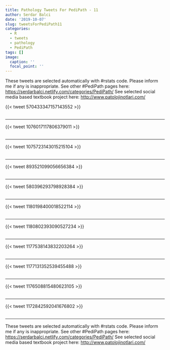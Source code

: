 ```yaml
---
title: Pathology Tweets For PediPath - 11
author: Serdar Balci
date: '2019-10-07'
slug: tweetsForPediPath11
categories:
  - R
  - tweets
  - pathology
  - PediPath
tags: []
image:
  caption: ''
  focal_point: ''
---
```



These tweets are selected automatically with #rstats code. Please inform me if any is inappropriate.
See other #PediPath pages here: https://serdarbalci.netlify.com/categories/PediPath/ 
See selected social media based textbook project here: http://www.patolojinotlari.com/

{{< tweet 570433347157143552 >}}
<br>
<br>
<hr>
{{< tweet 1076017117806379011 >}}
<br>
<br>
<hr>
{{< tweet 1075723143015215104 >}}
<br>
<br>
<hr>
{{< tweet 893521099056656384 >}}
<br>
<br>
<hr>
{{< tweet 580396293798928384 >}}
<br>
<br>
<hr>
{{< tweet 1180198400018522114 >}}
<br>
<br>
<hr>
{{< tweet 1180802393090527234 >}}
<br>
<br>
<hr>
{{< tweet 1177538143832203264 >}}
<br>
<br>
<hr>
{{< tweet 1177131352539455488 >}}
<br>
<br>
<hr>
{{< tweet 1176508815480623105 >}}
<br>
<br>
<hr>
{{< tweet 1172842592041676802 >}}
<br>
<br>
<hr>


These tweets are selected automatically with #rstats code. Please inform me if any is inappropriate.
See other #PediPath pages here: https://serdarbalci.netlify.com/categories/PediPath/ 
See selected social media based textbook project here: http://www.patolojinotlari.com/
